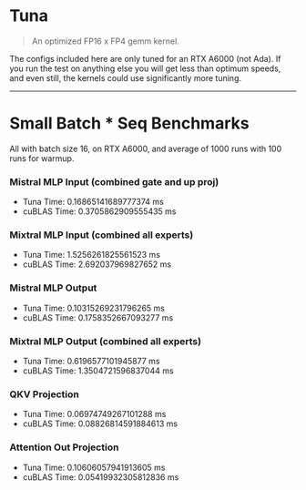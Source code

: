 # Tuna

> An optimized FP16 x FP4 gemm kernel.

The configs included here are only tuned for an RTX A6000 (not Ada). If you run the test on anything else you will get less than optimum speeds, and even still, the kernels could use significantly more tuning.

---

# Small Batch \* Seq Benchmarks

All with batch size 16, on RTX A6000, and average of 1000 runs with 100 runs for warmup.

### Mistral MLP Input (combined gate and up proj)

- Tuna Time: 0.16865141689777374 ms
- cuBLAS Time: 0.3705862909555435 ms

### Mixtral MLP Input (combined all experts)

- Tuna Time: 1.5256261825561523 ms
- cuBLAS Time: 2.692037969827652 ms

### Mistral MLP Output

- Tuna Time: 0.10315269231796265 ms
- cuBLAS Time: 0.1758352667093277 ms

### Mixtral MLP Output (combined all experts)

- Tuna Time: 0.6196577101945877 ms
- cuBLAS Time: 1.3504721596837044 ms

### QKV Projection

- Tuna Time: 0.06974749267101288 ms
- cuBLAS Time: 0.08826814591884613 ms

### Attention Out Projection

- Tuna Time: 0.10606057941913605 ms
- cuBLAS Time: 0.05419932305812836 ms
